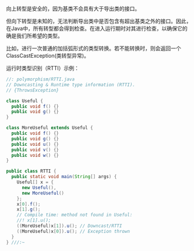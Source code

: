 向上转型是安全的，因为基类不会具有大于导出类的接口。

但向下转型是未知的，无法判断导出类中是否包含有超出基类之外的接口。因此，在Java中，所有转型都会得到检查。在进入运行期时对其进行检查，以确保它的确是我们所希望的类型。

比如，进行一次普通的加括弧形式的类型转换。若不能转换时，则会返回一个ClassCastException(类转型异常)。

运行时类型识别（RTTI）示例：

```java
//: polymorphism/RTTI.java
// Downcasting & Runtime type information (RTTI).
// {ThrowsException}

class Useful {
  public void f() {}
  public void g() {}
}

class MoreUseful extends Useful {
  public void f() {}
  public void g() {}
  public void u() {}
  public void v() {}
  public void w() {}
}	

public class RTTI {
  public static void main(String[] args) {
    Useful[] x = {
      new Useful(),
      new MoreUseful()
    };
    x[0].f();
    x[1].g();
    // Compile time: method not found in Useful:
    //! x[1].u();
    ((MoreUseful)x[1]).u(); // Downcast/RTTI
    ((MoreUseful)x[0]).u(); // Exception thrown
  }
} ///:~
```

